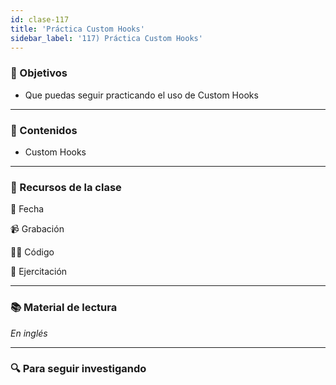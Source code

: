 ```yaml
---
id: clase-117
title: 'Práctica Custom Hooks'
sidebar_label: '117) Práctica Custom Hooks'
---
```


### 🏁 Objetivos

- Que puedas seguir practicando el uso de Custom Hooks

---

### 📝 Contenidos

- Custom Hooks

---

### 🚀 Recursos de la clase

📆 Fecha

📹 Grabación

👩‍💻 Código

💪 Ejercitación

---

### 📚 Material de lectura

_En inglés_

---

### 🔍 Para seguir investigando
